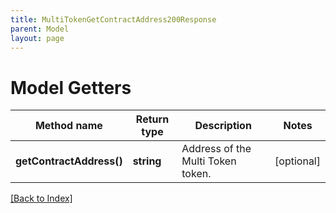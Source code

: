 ```yaml
---
title: MultiTokenGetContractAddress200Response
parent: Model
layout: page
---
```


# Model Getters

Method name | Return type | Description | Notes
------------ | ------------- | ------------- | -------------
**getContractAddress()** | **string** | Address of the Multi Token token. | [optional]

[[Back to Index]](../index.md)
